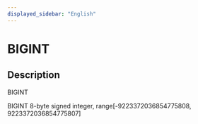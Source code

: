 ```yaml
---
displayed_sidebar: "English"
---
```


# BIGINT

## Description

BIGINT

BIGINT 8-byte signed integer, range[-9223372036854775808, 9223372036854775807]
